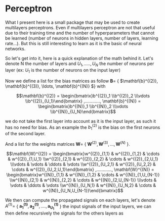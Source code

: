# Perceptron

What I present here is a small package that may be used to create multilayers perceptrons. Even if multilayers perceptron are not that useful due to their training time and the number of hyperparameters that cannot be learned (number of neurons in hidden layers, number of layers, learning rate...). But this is still interesting to learn as it is the basic of neural networks.

So let's get into it, here is a quick explanation of the math behind it. Let's denote N the number of layers and $U_1,.....,U_N$ the number of neurons per layer (ex: $U_1$ is the number of neurons on the input layer)

Now we define a list for the bias matrices as follow $\mathbf{B} =$ { $\mathbf{b}^{(2)}, \mathbf{b}^{(3)}, \ldots, \mathbf{b}^{(N)} $} with
```math 
\mathbf{b}^{(2)} = \begin{bmatrix}b^{(2)}_1 \\b^{(2)}_2 \\\vdots \\b^{(2)}_{U_1}\end{bmatrix}
 ,............,
\mathbf{b}^{(N)} = \begin{bmatrix}b^{(N)}_1 \\b^{(N)}_2 \\\vdots \\b^{(N)}_{U_N}\end{bmatrix}
```
we do not take the first layer into account as it is the input layer, as such it has no need for bias. As an example the $b^{(2)}_1$ is the bias on the first neurons of the second layer.

And a list for the weights matrices $\mathbf{W} =$ { $\mathbf{W}^{(2)}, \mathbf{W}^{(3)}, \ldots, \mathbf{W}^{(N)}$ }.
```math
\mathbf{W}^{(2)} = \begin{bmatrix}w^{(2)}_{1,1} & w^{(2)}_{1,2} & \cdots & w^{(2)}_{1,U_1} \\w^{(2)}_{2,1} & w^{(2)}_{2,2} & \cdots & w^{(2)}_{2,U_1} \\\vdots & \vdots & \ddots & \vdots \\w^{(2)}_{U_2,1} & w^{(2)}_{U_2,2} & \cdots & w^{(2)}_{U_2,U_1}\end{bmatrix}
 ,............,
\mathbf{W}^{(N)} = \begin{bmatrix}w^{(N)}_{1,1} & w^{(N)}_{1,2} & \cdots & w^{(N)}_{1,U_{N-1}} \\w^{(N)}_{2,1} & w^{(N)}_{2,2} & \cdots & w^{(N)}_{2,U_{N-1}} \\\vdots & \vdots & \ddots & \vdots \\w^{(N)}_{U_N,1} & w^{(N)}_{U_N,2} & \cdots & w^{(N)}_{U_N,U_{N-1}}\end{bmatrix}
```

We then can compute the propagated signals on each layers, let's denote $A^{(1)}=$ { $\mathbf{a_1^{(1)}},\mathbf{a_2^{(1)}},....,\mathbf{a_{U_1}^{(1)}}$ } the input signals of the input layers, we can then define recursively the signals for the others layers as



